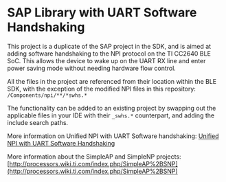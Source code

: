 SAP Library with UART Software Handshaking
====================

This project is a duplicate of the SAP project in the SDK, and is aimed at adding software handshaking to the NPI protocol on the TI CC2640 BLE SoC. This allows the device to wake up on the UART RX line and enter power saving mode without needing hardware flow control.

All the files in the project are referenced from their location within the BLE SDK, with the exception of the modified NPI files in this repository: `/Components/npi/**/*swhs.*`

The functionality can be added to an existing project by swapping out the applicable files in your IDE with their `_swhs.*` counterpart, and adding the include search paths.

More information on Unified NPI with UART Software handshaking:
[Unified NPI with UART Software Handshaking](../../../Components/npi/unified)

More information about the SimpleAP and SimpleNP projects:
[http://processors.wiki.ti.com/index.php/SimpleAP%2BSNP](http://processors.wiki.ti.com/index.php/SimpleAP%2BSNP)
